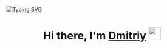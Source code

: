 [![Typing SVG](https://readme-typing-svg.herokuapp.com?font=Fira+Code&pause=1000&center=true&vCenter=true&width=500&lines=Backend+developer)](https://git.io/typing-svg)
<h1 align="center">Hi there, I'm <a href="https://t.me/Zuko1337" target="_blank">Dmitriy</a> 
<img src="https://github.com/blackcater/blackcater/raw/main/images/Hi.gif" height="32"/></h1>
